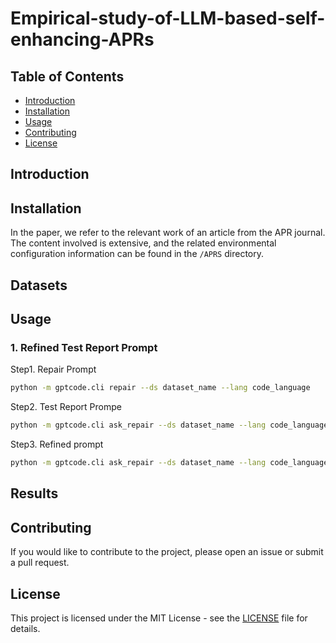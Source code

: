 # Empirical-study-of-LLM-based-self-enhancing-APRs

## Table of Contents
- [Introduction](#introduction)
- [Installation](#installation)
- [Usage](#usage)
- [Contributing](#contributing)
- [License](#license)

## Introduction


## Installation
In the paper, we refer to the relevant work of an article from the APR journal. The content involved is extensive, and the related environmental configuration information can be found in the `/APRS` directory.

## Datasets


## Usage
### 1. Refined Test Report Prompt
Step1. Repair Prompt
```bash
python -m gptcode.cli repair --ds dataset_name --lang code_language
```
Step2. Test Report Prompe
```bash
python -m gptcode.cli ask_repair --ds dataset_name --lang code_language
```
Step3. Refined prompt
```bash
python -m gptcode.cli ask_repair --ds dataset_name --lang code_language 
```



## Results


## Contributing
If you would like to contribute to the project, please open an issue or submit a pull request.

## License
This project is licensed under the MIT License - see the [LICENSE](LICENSE) file for details.
